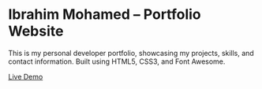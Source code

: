 # Ibrahim Mohamed – Portfolio Website

This is my personal developer portfolio, showcasing my projects, skills, and contact information.
Built using HTML5, CSS3, and Font Awesome.

[Live Demo](https://g1do.github.io/ibrahim-dev/)